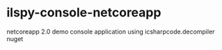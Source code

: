 # ilspy-console-netcoreapp
netcoreapp 2.0 demo console application using icsharpcode.decompiler nuget
